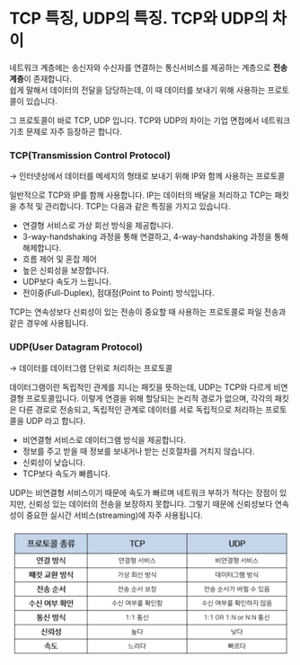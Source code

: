 # TCP 특징, UDP의 특징. TCP와 UDP의 차이

네트워크 계층에는 송신자와 수신자를 연결하는 통신서비스를 제공하는 계층으로 **전송 계층**이 존재합니다.  
쉽게 말해서 데이터의 전달을 담당하는데, 이 때 데이터를 보내기 위해 사용하는 프로토콜이 있습니다.  

그 프로토콜이 바로 TCP, UDP 입니다. TCP와 UDP의 차이는 기업 면접에서 네트워크 기초 문제로 자주 등장하곤 합니다.

### TCP(Transmission Control Protocol)

→ 인터넷상에서 데이터를 메세지의 형태로 보내기 위해 IP와 함께 사용하는 프로토콜

일반적으로 TCP와 IP를 함께 사용합니다. IP는 데이터의 배달을 처리하고 TCP는 패킷을 추적 및 관리합니다. TCP는 다음과 같은 특징을 가지고 있습니다.  

- 연결형 서비스로 가상 회선 방식을 제공합니다.
- 3-way-handshaking 과정을 통해 연결하고, 4-way-handshaking 과정을 통해 해제합니다.
- 흐름 제어 및 혼잡 제어
- 높은 신뢰성을 보장합니다.
- UDP보다 속도가 느립니다.
- 전이중(Full-Duplex), 점대점(Point to Point) 방식입니다.

TCP는 연속성보다 신뢰성이 있는 전송이 중요할 때 사용하는 프로토콜로 파일 전송과 같은 경우에 사용됩니다.

### UDP(User Datagram Protocol)

→ 데이터를 데이터그램 단위로 처리하는 프로토콜

데이터그램이란 독립적인 관계를 지니는 패킷을 뜻하는데, UDP는 TCP와 다르게 비연결형 프로토콜입니다. 이렇게 연결을 위해 할당되는 논리적 경로가 없으며, 각각의 패킷은 다른 경로로 전송되고, 독립적인 관계로 데이터를 서로 독립적으로 처리하는 프로토콜을 UDP 라고 합니다.

- 비연결형 서비스로 데이터그램 방식을 제공합니다.
- 정보를 주고 받을 때 정보를 보내거나 받는 신호절차를 거치지 않습니다.
- 신뢰성이 낮습니다.
- TCP보다 속도가 빠릅니다.

UDP는 비연결형 서비스이기 때문에 속도가 빠르며 네트워크 부하가 적다는 장점이 있지만, 신뢰성 있는 데이터의 전송을 보장하지 못합니다. 그렇기 때문에 신뢰성보다 연속성이 중요한 실시간 서비스(streaming)에 자주 사용됩니다.

![TCP_UDP](./img/TCP_UDP.png)